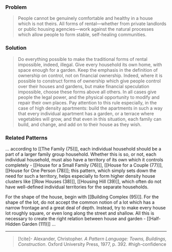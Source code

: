 ### Problem
>People cannot be genuinely comfortable and healthy in a house which is not theirs. All forms of rental—whether from private landlords or public housing agencies—work against the natural processes which allow people to form stable, self-healing communities.

### Solution
>Do everything possible to make the traditional forms of rental impossible, indeed, illegal. Give every household its own home, with space enough for a garden. Keep the emphasis in the definition of ownership on control, not on financial ownership. Indeed, where it is possible to construct forms of ownership which give people control over their houses and gardens, but make financial speculation impossible, choose these forms above all others. In all cases give people the legal power, and the physical opportunity to modify and repair their own places. Pay attention to this rule especially, in the case of high density apartments: build the apartments in such a way that every individual apartment has a garden, or a terrace where vegetables will grow, and that even in this situation, each family can build, and change, and add on to their house as they wish.

### Related Patterns
... according to [[The Family (75)]], each individual household should be a part of a larger family group household. Whether this is so, or not, each individual household, must also have a territory of its own which it controls completely - [[House for a Small Family (76)]], [[House for a Couple (77)]], [[House for One Person (78)]]; this pattern, which simply sets down the need for such a territory, helps especially to form higher density house clusters like [[Row Houses (38)]], [[Housing Hill (39)]], which often do not have well-defined individual territories for the separate households.

For the shape of the house, begin with [[Building Complex (95)]]. For the shape of the lot, do not accept the common notion of a lot which has a narrow frontage and a great deal of depth. Instead, try to make every house lot roughly square, or even long along the street and shallow. All this is necessary to create the right relation between house and garden - [[Half-Hidden Garden (111)]] ...

---
> [!cite]- Alexander, Christopher. _A Pattern Language: Towns, Buildings, Construction_. Oxford University Press, 1977, p. 392.
> #high-confidence 
